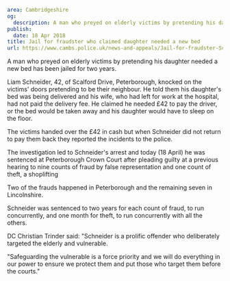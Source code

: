```yaml
area: Cambridgeshire
og:
  description: A man who preyed on elderly victims by pretending his daughter needed a new bed has been jailed for two years.
publish:
  date: 18 Apr 2018
title: Jail for fraudster who claimed daughter needed a new bed
url: https://www.cambs.police.uk/news-and-appeals/Jail-for-fraudster-Schneider
```

A man who preyed on elderly victims by pretending his daughter needed a new bed has been jailed for two years.

Liam Schneider, 42, of Scalford Drive, Peterborough, knocked on the victims' doors pretending to be their neighbour. He told them his daughter's bed was being delivered and his wife, who had left for work at the hospital, had not paid the delivery fee. He claimed he needed £42 to pay the driver, or the bed would be taken away and his daughter would have to sleep on the floor.

The victims handed over the £42 in cash but when Schneider did not return to pay them back they reported the incidents to the police.

The investigation led to Schneider's arrest and today (18 April) he was sentenced at Peterborough Crown Court after pleading guilty at a previous hearing to nine counts of fraud by false representation and one count of theft, a shoplifting

Two of the frauds happened in Peterborough and the remaining seven in Lincolnshire.

Schneider was sentenced to two years for each count of fraud, to run concurrently, and one month for theft, to run concurrently with all the others.

DC Christian Trinder said: "Schneider is a prolific offender who deliberately targeted the elderly and vulnerable.

"Safeguarding the vulnerable is a force priority and we will do everything in our power to ensure we protect them and put those who target them before the courts."
